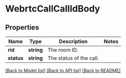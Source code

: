 # WebrtcCallCallIdBody

## Properties
Name | Type | Description | Notes
------------ | ------------- | ------------- | -------------
**rid** | **string** | The room ID. | 
**status** | **string** | The status of the call. | 

[[Back to Model list]](../../README.md#documentation-for-models) [[Back to API list]](../../README.md#documentation-for-api-endpoints) [[Back to README]](../../README.md)


